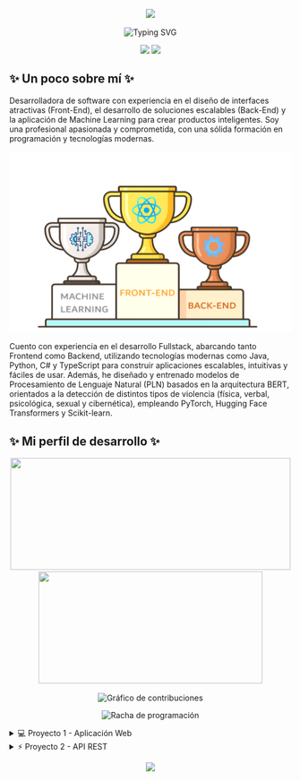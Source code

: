 <!-- Encabezado con imagen -->
<p align="center">
  <img src="https://capsule-render.vercel.app/api?type=waving&color=0:00c6ff,100:0072ff&height=200&section=header&text=⭐%20¡Hola!%20Soy%20Alicia%20Medina%20⭐&fontSize=40&fontColor=ffffff&animation=fadeIn" />
</p>

<!-- Frase introductoria animada centrada en azul, sin cortes -->
<p align="center">
  <img src="https://readme-typing-svg.demolab.com?font=Fira+Code&weight=700&size=24&pause=1000&color=1E3C72&center=true&vCenter=true&width=900&lines=%E2%AD%90+Desarrolladora+Fullstack+|+Amante+del+Codigo+Limpio+|+AI+%E2%AD%90" alt="Typing SVG" />
</p>

<!-- Bloques tipo div lado a lado -->
<p align="center">
  <img src="https://img.shields.io/badge/🌊-Construyendo%20experiencias%20digitales%20inteligentes-0072FF?style=for-the-badge" />
  <img src="https://img.shields.io/badge/✨-APASIONADA%20POR%20LA%20IA%20Y%20TECNOLOGÍA-1E3C72?style=for-the-badge" />
</p>

<h2>✨ Un poco sobre mí ✨</h2>
<p>
Desarrolladora de software con experiencia en el diseño de interfaces atractivas (Front-End), el desarrollo de soluciones escalables (Back-End) y la aplicación de Machine Learning para crear productos inteligentes. Soy una profesional apasionada y comprometida, con una sólida formación en programación y tecnologías modernas.
</p>

<p align="center">
  <img src="Img/Trofeo4.png" alt="Trofeos de BAT, Front y Machine Learning" width="800px">
</p>

<p>
Cuento con experiencia en el desarrollo Fullstack, abarcando tanto Frontend como Backend, utilizando tecnologías modernas como Java, Python, C# y TypeScript para construir aplicaciones escalables, intuitivas y fáciles de usar. Además, he diseñado y entrenado modelos de Procesamiento de Lenguaje Natural (PLN) basados en la arquitectura BERT, orientados a la detección de distintos tipos de violencia (física, verbal, psicológica, sexual y cibernética), empleando PyTorch, Hugging Face Transformers y Scikit-learn.
</p>

## ✨ Mi perfil de desarrollo ✨

<p align="center">
  <!-- Estadísticas generales -->
<img src="https://github-readme-stats.vercel.app/api?username=AliMedina18&show_icons=true&theme=default&title_color=0072FF&icon_color=1E90FF&text_color=000000&bg_color=ffffff&locale=es&name=Alicia%20Medina"  width="500" height="200" />

  <!-- Lenguajes más usados -->
   <img src="https://github-readme-stats.vercel.app/api/top-langs/?username=AliMedina18&layout=compact&theme=default&title_color=0072FF&icon_color=1E90FF&text_color=000000&bg_color=ffffff&langs_count=6&locale=es&custom_title=Lenguajes%20más%20usados" width="400" height="200" />
</p>


<!-- Gráfico de contribuciones -->
<p align="center">
  <img src="https://github-readme-activity-graph.vercel.app/graph?username=AliMedina18&theme=github&bg_color=ffffff&color=0072FF&line=1E90FF&point=000000&area=true&hide_border=true" alt="Gráfico de contribuciones" />
</p>

<!-- Racha de programación -->
<p align="center">
  <img src="https://streak-stats.demolab.com?user=AliMedina18&theme=default&background=ffffff&border=ffffff&ring=0072FF&fire=1E90FF&currStreakLabel=0072FF&sideLabels=000000&dates=000000" alt="Racha de programación" />
</p>

<details>
  <summary>💻 Proyecto 1 - Aplicación Web</summary>
  **Descripción:** Proyecto fullstack usando React y NestJS  
  **Tecnologías:** React · NestJS · MySQL  
  **Estado:** Completado ✅  
  [Repositorio](https://github.com/AliMedina18/Proyecto1)
</details>

<details>
  <summary>⚡ Proyecto 2 - API REST</summary>
  **Descripción:** API para gestión de usuarios y productos  
  **Tecnologías:** PHP · MySQL  
  **Estado:** En desarrollo 🚧  
  [Repositorio](https://github.com/AliMedina18/Proyecto2)
</details>






<p align="center">
  <img src="https://capsule-render.vercel.app/api?type=waving&color=0:00c6ff,100:0072ff&height=100&section=footer"/>
</p>

